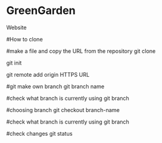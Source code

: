 # GreenGarden
Website 

#How to clone

#make a file and copy the URL from the repository
git clone <https>

git init

git remote add origin HTTPS URL

#git make own branch
git branch name

#check what branch is currently using
git branch

#choosing branch
git checkout branch-name

#check what branch is currently using
git branch

#check changes
git status

